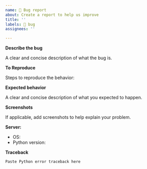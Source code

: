 ```yaml
---
name: 🐛 Bug report
about: Create a report to help us improve
title: ''
labels: 🐛 bug
assignees: ''

---
```


**Describe the bug**

A clear and concise description of what the bug is.

**To Reproduce**

Steps to reproduce the behavior:

**Expected behavior**

A clear and concise description of what you expected to happen.

**Screenshots**

If applicable, add screenshots to help explain your problem.

**Server:**

- OS:
- Python version:

**Traceback**

```
Paste Python error traceback here
```
